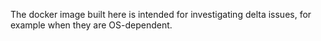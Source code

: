 The docker image built here is intended for investigating delta issues, for example when they are OS-dependent.
